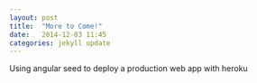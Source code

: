 ```yaml
---
layout: post
title:  "More to Come!"
date:   2014-12-03 11:45
categories: jekyll update
---
```

Using angular seed to deploy a production web app with heroku
